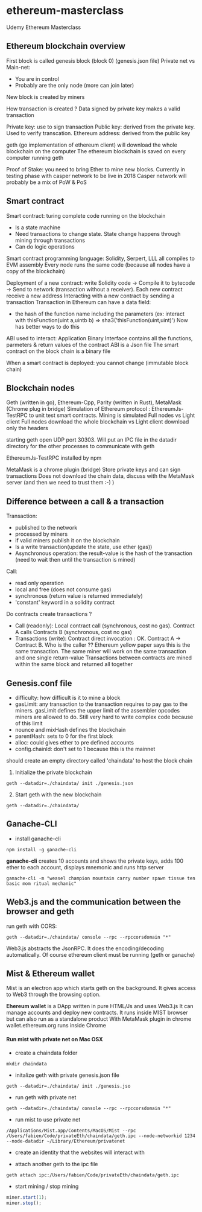# ethereum-masterclass
Udemy Ethereum Masterclass

## Ethereum blockchain overview

First block is called genesis block (block 0) (genesis.json file)
Private net vs Main-net:
- You are in control
- Probably are the only node (more can join later)

New block is created by miners

How transaction is created ?
Data signed by private key makes a valid transaction

Private key: use to sign transaction
Public key: derived from the private key. Used to verify transcation.
Ethereum address: derived from the public key

geth (go implementation of ethereum client) will download the whole blockchain on the computer
The ethereum blockchain is saved on every computer running geth

Proof of Stake: you need to bring Ether to mine new blocks. Currently in testing phase with casper network to be live in 2018
Casper network will probably be a mix of PoW & PoS

## Smart contract

Smart contract: turing complete code running on the blockchain
- Is a state machine
- Need transactions to change state. State change happens through mining through transactions
- Can do logic operations

Smart contract programming language: Solidity, Serpert, LLL all compiles to EVM assembly
Every node runs the same code (because all nodes have a copy of the blockchain)

Deployment of a new contract: write Solidity code -> Compile it to bytecode -> Send to network (transaction without a receiver).
Each new contract receive a new address
Interacting with a new contract by sending a transaction
Transaction in Ethereum can have a data field:
- the hash of the function name including the parameters (ex: interact with thisFunction(uint a,uintb b) => sha3('thisFunction(uint,uint)')
Now has better ways to do this

ABI used to interact: Application Binary Interface contains all the functions, parmeters & return values of the contract
ABI is a Json file
The smart contract on the block chain is a binary file

When a smart contract is deployed: you cannot change (immutable block chain)

## Blockchain nodes

Geth (written in go), Ethereum-Cpp, Parity (written in Rust), MetaMask (Chrome plug in bridge)
Simulation of Ethereum protocol : EthereumJs-TestRPC to unit test smart contracts. Mining is simulated
Full nodes vs Light client
Full nodes download the whole blockchain vs Light client download only the headers

starting geth open UDP port 30303.
Will put an IPC file in the datadir directory for the other processes to communicate with geth

EthereumJs-TestRPC installed by npm

MetaMask is a chrome plugin (bridge)
Store private keys and can sign transactions
Does not download the chain data, discuss with the MetaMask server (and then we need to trust them :-) )

## Difference between a call & a transaction

Transaction:
- published to the network
- processed by miners
- if valid miners publish it on the blockchain
- Is a write transaction(update the state, use ether (gas))
- Asynchronous operation: the result-value is the hash of the transaction (need to wait then until the transaction is mined)

Call:
- read only operation
- local and free (does not consume gas)
- synchronous (return value is returned immediately)
- 'constant' keyword in a solidity contract

Do contracts create transactions ?
- Call (readonly): Local contract call (synchronous, cost no gas). Contract A calls Contracts B (synchronous, cost no gas)
- Transactions (write): Contract direct invocation : OK. Contract A -> Contract B. Who is the caller ??
Ethereum yellow paper says this is the same transaction. The same miner will work on the same transaction and one single return-value
Transactions between contracts are mined within the same block and returned all together

## Genesis.conf file

* difficulty: how difficult is it to mine a block
* gasLimit: any transaction to the transaction requires to pay gas to the miners. gasLimit defines the upper limit of the assembler opcodes miners are allowed to do. Still very hard to write complex code because of this limit
* nounce and mixHash defines the blockchain
* parentHash: sets to 0 for the first block
* alloc: could gives ether to pre defined accounts
* config.chainId: don't set to 1 because this is the mainnet

should create an empty directory called 'chaindata' to host the block chain

1. Initialize the private blockchain
```
geth --datadir=./chaindata/ init ./genesis.json 
```
2. Start geth with the new blockchain
```
geth --datadir=./chaindata/
```

## Ganache-CLI

* install ganache-cli
```
npm install -g ganache-cli
```
**ganache-cli** creates 10 accounts and shows the private keys, adds 100 ether to each account, displays mnemonic and runs http server
```
ganache-cli -m "weasel champion mountain carry number spawn tissue ten basic mom ritual mechanic"
```

## Web3.js and the communication between the browser and geth

run geth with CORS:
```
geth --datadir=./chaindata/ console --rpc --rpccorsdomain "*"
```
Web3.js abstracts the JsonRPC. It does the encoding/decoding automatically. Of course ethereum client must be running (geth or ganache) 

## Mist & Ethereum wallet
Mist is an electron app which starts geth on the background. It gives access to Web3 through the browsing option.

**Ehereum wallet** is a DApp written in pure HTML/Js and uses Web3.js
It can manage accounts and deploy new contracts. It runs inside MIST browser but can also run as a standalone product
With MetaMask plugin in chrome wallet.ethereum.org runs inside Chrome

#### Run mist with private net on Mac OSX
* create a chaindata folder
```
mkdir chaindata
```
* initalize geth with private genesis.json file
```
geth --datadir=./chaindata/ init ./genesis.jso
```
* run geth with private net
```
geth --datadir=./chaindata/ console --rpc --rpccorsdomain "*"
```
* run mist to use private net
```
/Applications/Mist.app/Contents/MacOS/Mist --rpc /Users/fabien/Code/privateEth/chaindata/geth.ipc --node-networkid 1234 --node-datadir ~/Library/Ethereum/privatenet
```
* create an identity that the websites will interact with 

* attach another geth to the ipc file
```
geth attach ipc:/Users/fabien/Code/privateEth/chaindata/geth.ipc
```
* start mining / stop mining
```javascript
miner.start(1);
miner.stop();
```
